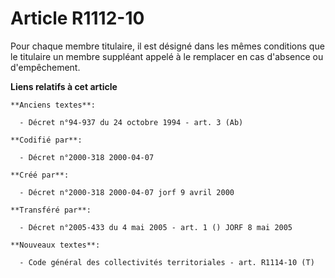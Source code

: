 # Article R1112-10

Pour chaque membre titulaire, il est désigné dans les mêmes conditions que le titulaire un membre suppléant appelé à le
remplacer en cas d'absence ou d'empêchement.

**Liens relatifs à cet article**

	**Anciens textes**:

	  - Décret n°94-937 du 24 octobre 1994 - art. 3 (Ab)

	**Codifié par**:

	  - Décret n°2000-318 2000-04-07

	**Créé par**:

	  - Décret n°2000-318 2000-04-07 jorf 9 avril 2000

	**Transféré par**:

	  - Décret n°2005-433 du 4 mai 2005 - art. 1 () JORF 8 mai 2005

	**Nouveaux textes**:

	  - Code général des collectivités territoriales - art. R1114-10 (T)
